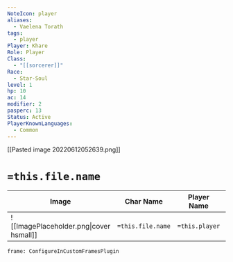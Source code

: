 ```yaml
---
NoteIcon: player
aliases:
  - Vaelena Torath
tags:
  - player
Player: Khare
Role: Player
Class:
  - "[[sorcerer]]"
Race:
  - Star-Soul
level: 1
hp: 10
ac: 14
modifier: 2
pasperc: 13
Status: Active
PlayerKnownLanguages:
  - Common
---
```




[[Pasted image 20220612052639.png]]

# `=this.file.name`

| Image                                              | Char Name         | Player Name    | Class         | Race         | Level         |
| -------------------------------------------------- | ----------------- | -------------- | ------------- | ------------ | ------------- |
| ![[ImagePlaceholder.png\|cover hsmall]] | `=this.file.name` | `=this.player` | `=this.class` | `=this.race` | `=this.level` |

```custom-frames
frame: ConfigureInCustomFramesPlugin
```

